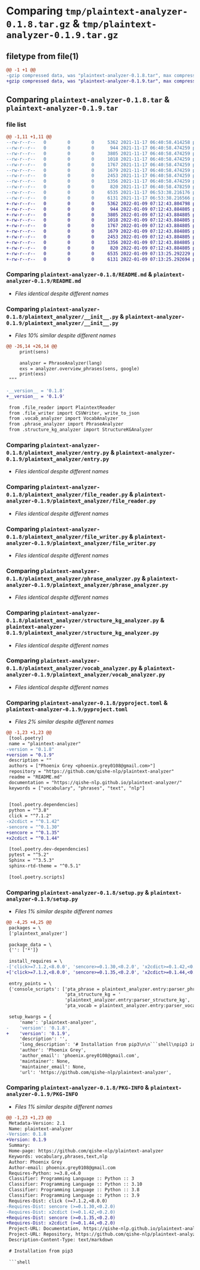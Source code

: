 # Comparing `tmp/plaintext-analyzer-0.1.8.tar.gz` & `tmp/plaintext-analyzer-0.1.9.tar.gz`

## filetype from file(1)

```diff
@@ -1 +1 @@
-gzip compressed data, was "plaintext-analyzer-0.1.8.tar", max compression
+gzip compressed data, was "plaintext-analyzer-0.1.9.tar", max compression
```

## Comparing `plaintext-analyzer-0.1.8.tar` & `plaintext-analyzer-0.1.9.tar`

### file list

```diff
@@ -1,11 +1,11 @@
--rw-r--r--   0        0        0     5362 2021-11-17 06:40:58.414258 plaintext-analyzer-0.1.8/README.md
--rw-r--r--   0        0        0      944 2021-11-17 06:40:58.474259 plaintext-analyzer-0.1.8/plaintext_analyzer/__init__.py
--rw-r--r--   0        0        0     3805 2021-11-17 06:40:58.474259 plaintext-analyzer-0.1.8/plaintext_analyzer/entry.py
--rw-r--r--   0        0        0     1018 2021-11-17 06:40:58.474259 plaintext-analyzer-0.1.8/plaintext_analyzer/file_reader.py
--rw-r--r--   0        0        0     1767 2021-11-17 06:40:58.474259 plaintext-analyzer-0.1.8/plaintext_analyzer/file_writer.py
--rw-r--r--   0        0        0     1679 2021-11-17 06:40:58.474259 plaintext-analyzer-0.1.8/plaintext_analyzer/phrase_analyzer.py
--rw-r--r--   0        0        0     2453 2021-11-17 06:40:58.474259 plaintext-analyzer-0.1.8/plaintext_analyzer/structure_kg_analyzer.py
--rw-r--r--   0        0        0     1356 2021-11-17 06:40:58.474259 plaintext-analyzer-0.1.8/plaintext_analyzer/vocab_analyzer.py
--rw-r--r--   0        0        0      820 2021-11-17 06:40:58.478259 plaintext-analyzer-0.1.8/pyproject.toml
--rw-r--r--   0        0        0     6535 2021-11-17 06:53:38.216176 plaintext-analyzer-0.1.8/setup.py
--rw-r--r--   0        0        0     6131 2021-11-17 06:53:38.216566 plaintext-analyzer-0.1.8/PKG-INFO
+-rw-r--r--   0        0        0     5362 2022-01-09 07:12:43.804798 plaintext-analyzer-0.1.9/README.md
+-rw-r--r--   0        0        0      944 2022-01-09 07:12:43.884805 plaintext-analyzer-0.1.9/plaintext_analyzer/__init__.py
+-rw-r--r--   0        0        0     3805 2022-01-09 07:12:43.884805 plaintext-analyzer-0.1.9/plaintext_analyzer/entry.py
+-rw-r--r--   0        0        0     1018 2022-01-09 07:12:43.884805 plaintext-analyzer-0.1.9/plaintext_analyzer/file_reader.py
+-rw-r--r--   0        0        0     1767 2022-01-09 07:12:43.884805 plaintext-analyzer-0.1.9/plaintext_analyzer/file_writer.py
+-rw-r--r--   0        0        0     1679 2022-01-09 07:12:43.884805 plaintext-analyzer-0.1.9/plaintext_analyzer/phrase_analyzer.py
+-rw-r--r--   0        0        0     2453 2022-01-09 07:12:43.884805 plaintext-analyzer-0.1.9/plaintext_analyzer/structure_kg_analyzer.py
+-rw-r--r--   0        0        0     1356 2022-01-09 07:12:43.884805 plaintext-analyzer-0.1.9/plaintext_analyzer/vocab_analyzer.py
+-rw-r--r--   0        0        0      820 2022-01-09 07:12:43.884805 plaintext-analyzer-0.1.9/pyproject.toml
+-rw-r--r--   0        0        0     6535 2022-01-09 07:13:25.292229 plaintext-analyzer-0.1.9/setup.py
+-rw-r--r--   0        0        0     6131 2022-01-09 07:13:25.292694 plaintext-analyzer-0.1.9/PKG-INFO
```

### Comparing `plaintext-analyzer-0.1.8/README.md` & `plaintext-analyzer-0.1.9/README.md`

 * *Files identical despite different names*

### Comparing `plaintext-analyzer-0.1.8/plaintext_analyzer/__init__.py` & `plaintext-analyzer-0.1.9/plaintext_analyzer/__init__.py`

 * *Files 10% similar despite different names*

```diff
@@ -26,14 +26,14 @@
     print(sens)
 
     analyzer = PhraseAnalyzer(lang)
     exs = analyzer.overview_phrases(sens, google)
     print(exs)
 """
 
-__version__ = '0.1.8'
+__version__ = '0.1.9'
 
 from .file_reader import PlaintextReader
 from .file_writer import CSVWriter, write_to_json
 from .vocab_analyzer import VocabAnalyzer
 from .phrase_analyzer import PhraseAnalyzer
 from .structure_kg_analyzer import StructureKGAnalyzer
```

### Comparing `plaintext-analyzer-0.1.8/plaintext_analyzer/entry.py` & `plaintext-analyzer-0.1.9/plaintext_analyzer/entry.py`

 * *Files identical despite different names*

### Comparing `plaintext-analyzer-0.1.8/plaintext_analyzer/file_reader.py` & `plaintext-analyzer-0.1.9/plaintext_analyzer/file_reader.py`

 * *Files identical despite different names*

### Comparing `plaintext-analyzer-0.1.8/plaintext_analyzer/file_writer.py` & `plaintext-analyzer-0.1.9/plaintext_analyzer/file_writer.py`

 * *Files identical despite different names*

### Comparing `plaintext-analyzer-0.1.8/plaintext_analyzer/phrase_analyzer.py` & `plaintext-analyzer-0.1.9/plaintext_analyzer/phrase_analyzer.py`

 * *Files identical despite different names*

### Comparing `plaintext-analyzer-0.1.8/plaintext_analyzer/structure_kg_analyzer.py` & `plaintext-analyzer-0.1.9/plaintext_analyzer/structure_kg_analyzer.py`

 * *Files identical despite different names*

### Comparing `plaintext-analyzer-0.1.8/plaintext_analyzer/vocab_analyzer.py` & `plaintext-analyzer-0.1.9/plaintext_analyzer/vocab_analyzer.py`

 * *Files identical despite different names*

### Comparing `plaintext-analyzer-0.1.8/pyproject.toml` & `plaintext-analyzer-0.1.9/pyproject.toml`

 * *Files 2% similar despite different names*

```diff
@@ -1,23 +1,23 @@
 [tool.poetry]
 name = "plaintext-analyzer"
-version = "0.1.8"
+version = "0.1.9"
 description = ""
 authors = ["Phoenix Grey <phoenix.grey0108@gmail.com>"]
 repository = "https://github.com/qishe-nlp/plaintext-analyzer"
 readme = "README.md"
 documentation = "https://qishe-nlp.github.io/plaintext-analyzer/"
 keywords = ["vocabulary", "phrases", "text", "nlp"] 
 
 
 [tool.poetry.dependencies]
 python = "^3.8"
 click = "^7.1.2"
-x2cdict = "^0.1.42"
-sencore = "^0.1.30"
+sencore = "^0.1.35"
+x2cdict = "^0.1.44"
 
 [tool.poetry.dev-dependencies]
 pytest = "^5.2"
 Sphinx = "^3.5.3"
 sphinx-rtd-theme = "^0.5.1"
 
 [tool.poetry.scripts]
```

### Comparing `plaintext-analyzer-0.1.8/setup.py` & `plaintext-analyzer-0.1.9/setup.py`

 * *Files 1% similar despite different names*

```diff
@@ -4,25 +4,25 @@
 packages = \
 ['plaintext_analyzer']
 
 package_data = \
 {'': ['*']}
 
 install_requires = \
-['click>=7.1.2,<8.0.0', 'sencore>=0.1.30,<0.2.0', 'x2cdict>=0.1.42,<0.2.0']
+['click>=7.1.2,<8.0.0', 'sencore>=0.1.35,<0.2.0', 'x2cdict>=0.1.44,<0.2.0']
 
 entry_points = \
 {'console_scripts': ['pta_phrase = plaintext_analyzer.entry:parser_phrase',
                      'pta_structure_kg = '
                      'plaintext_analyzer.entry:parser_structure_kg',
                      'pta_vocab = plaintext_analyzer.entry:parser_vocab']}
 
 setup_kwargs = {
     'name': 'plaintext-analyzer',
-    'version': '0.1.8',
+    'version': '0.1.9',
     'description': '',
     'long_description': '# Installation from pip3\n\n```shell\npip3 install --verbose plaintext_analyzer \npython -m spacy download en_core_web_trf\npython -m spacy download es_dep_news_trf\n```\n\n# Usage\n\nPlease refer to [api docs](https://qishe-nlp.github.io/plaintext-analyzer/).\n\n### Excutable usage\n\n* Get vocabularies from plaintext file \n\n```shell\npta_vocab --source en_plaintext.txt --stype FILE --lang en  \n``` \n\n* Get vocabularies from text \n\n```shell\npta_vocab --source "The typical Bangladeshi breakfast consists of flour-based flatbreads such as chapati, roti or paratha, served with a curry. Usually the curry can be vegetable, home-fried potatoes, or scrambled eggs. The breakfast varies according to location and the eater\'s income. In villages and rural areas, rice with curry (potato mash, dal ) is mostly preferred by day laborers. In the city, sliced bread with jam or jelly is chosen due to time efficiency. In Bangladesh tea is preferred to coffee and is an essential part of most breakfasts. Having toasted biscuits, bread or puffed rice with tea is also very popular." --stype RAW --lang en  \n``` \n\n* Get vocabularies from plaintext file, and write to csv files \n\n```shell\npta_vocab --source en_plaintext.txt --stype FILE --lang en --dstname en_vocab\n``` \n\n* Get vocabularies from text, and write to csv file \n\n```shell\npta_vocab --source "The typical Bangladeshi breakfast consists of flour-based flatbreads such as chapati, roti or paratha, served with a curry. Usually the curry can be vegetable, home-fried potatoes, or scrambled eggs. The breakfast varies according to location and the eater\'s income. In villages and rural areas, rice with curry (potato mash, dal ) is mostly preferred by day laborers. In the city, sliced bread with jam or jelly is chosen due to time efficiency. In Bangladesh tea is preferred to coffee and is an essential part of most breakfasts. Having toasted biscuits, bread or puffed rice with tea is also very popular." --stype RAW --lang en --dstname en_vocab \n``` \n\n* Get phrases from plaintext file \n\n```shell\npta_phrase --source en_plaintext.txt --stype FILE --lang en  \n``` \n\n* Get phrases from text \n\n```shell\npta_phrase --source "The typical Bangladeshi breakfast consists of flour-based flatbreads such as chapati, roti or paratha, served with a curry. Usually the curry can be vegetable, home-fried potatoes, or scrambled eggs. The breakfast varies according to location and the eater\'s income. In villages and rural areas, rice with curry (potato mash, dal ) is mostly preferred by day laborers. In the city, sliced bread with jam or jelly is chosen due to time efficiency. In Bangladesh tea is preferred to coffee and is an essential part of most breakfasts. Having toasted biscuits, bread or puffed rice with tea is also very popular." --stype RAW --lang en  \n``` \n\n* Get phrases from plaintext file, and write to csv files \n\n```shell\npta_phrase --source en_plaintext.txt --stype FILE --lang en --dstname en_phrase\n``` \n\n* Get phrases from text, and write to csv file \n\n```shell\npta_phrase --source "The typical Bangladeshi breakfast consists of flour-based flatbreads such as chapati, roti or paratha, served with a curry. Usually the curry can be vegetable, home-fried potatoes, or scrambled eggs. The breakfast varies according to location and the eater\'s income. In villages and rural areas, rice with curry (potato mash, dal ) is mostly preferred by day laborers. In the city, sliced bread with jam or jelly is chosen due to time efficiency. In Bangladesh tea is preferred to coffee and is an essential part of most breakfasts. Having toasted biscuits, bread or puffed rice with tea is also very popular." --stype RAW --lang en --dstname en_phrase \n``` \n\n### Package usage\n```\ndef parser_vocab(source, stype, lang):\n\n  sf = PlaintextReader(source, stype, lang)\n  sens = sf.sentences\n\n  analyzer = VocabAnalyzer(lang)\n  exs = analyzer.overview_vocabs(sens)\n\n  print(exs)\n\ndef parser_phrase(source, stype, lang):\n\n  sf = PlaintextReader(source, stype, lang)\n  sens = sf.sentences\n\n  analyzer = PhraseAnalyzer(lang)\n  exs = analyzer.overview_phrases(sens)\n\n  print(exs)\n\n```\n\n# Development\n\n### Clone project\n```\ngit clone https://github.com/qishe-nlp/plaintext-analyzer.git\n```\n\n### Install [poetry](https://python-poetry.org/docs/)\n\n### Install dependencies\n```\npoetry update\n```\n\n### Test\n```\npoetry run pytest -rP\n```\nwhich run tests under `tests/*`\n\n### Execute\n```\npoetry run pta_vocab --help\npoetry run pta_phrase --help\n```\n\n### Create sphinx docs\n```\npoetry shell\ncd apidocs\nsphinx-apidoc -f -o source ../plaintext_analyzer\nmake html\npython -m http.server -d build/html\n```\n\n### Host docs on github pages\n```\ncp -rf apidocs/build/html/* docs/\n```\n\n### Build\n* Change `version` in `pyproject.toml` and `plaintext_analyzer/__init__.py`\n* Build python package by `poetry build`\n\n### Git commit and push\n\n### Publish from local dev env\n\n* Set pypi test environment variables in poetry, refer to [poetry doc](https://python-poetry.org/docs/repositories/)\n* Publish to pypi test by `poetry publish -r test`\n\n### Publish through CI \n\n* Github action build and publish package to [test pypi repo](https://test.pypi.org/)\n\n```\ngit tag [x.x.x]\ngit push origin master\n```\n\n* Manually publish to [pypi repo](https://pypi.org/) through [github action](https://github.com/qishe-nlp/plaintext-analyzer/actions/workflows/pypi.yml)\n\n',
     'author': 'Phoenix Grey',
     'author_email': 'phoenix.grey0108@gmail.com',
     'maintainer': None,
     'maintainer_email': None,
     'url': 'https://github.com/qishe-nlp/plaintext-analyzer',
```

### Comparing `plaintext-analyzer-0.1.8/PKG-INFO` & `plaintext-analyzer-0.1.9/PKG-INFO`

 * *Files 1% similar despite different names*

```diff
@@ -1,23 +1,23 @@
 Metadata-Version: 2.1
 Name: plaintext-analyzer
-Version: 0.1.8
+Version: 0.1.9
 Summary: 
 Home-page: https://github.com/qishe-nlp/plaintext-analyzer
 Keywords: vocabulary,phrases,text,nlp
 Author: Phoenix Grey
 Author-email: phoenix.grey0108@gmail.com
 Requires-Python: >=3.8,<4.0
 Classifier: Programming Language :: Python :: 3
 Classifier: Programming Language :: Python :: 3.10
 Classifier: Programming Language :: Python :: 3.8
 Classifier: Programming Language :: Python :: 3.9
 Requires-Dist: click (>=7.1.2,<8.0.0)
-Requires-Dist: sencore (>=0.1.30,<0.2.0)
-Requires-Dist: x2cdict (>=0.1.42,<0.2.0)
+Requires-Dist: sencore (>=0.1.35,<0.2.0)
+Requires-Dist: x2cdict (>=0.1.44,<0.2.0)
 Project-URL: Documentation, https://qishe-nlp.github.io/plaintext-analyzer/
 Project-URL: Repository, https://github.com/qishe-nlp/plaintext-analyzer
 Description-Content-Type: text/markdown
 
 # Installation from pip3
 
 ```shell
```

